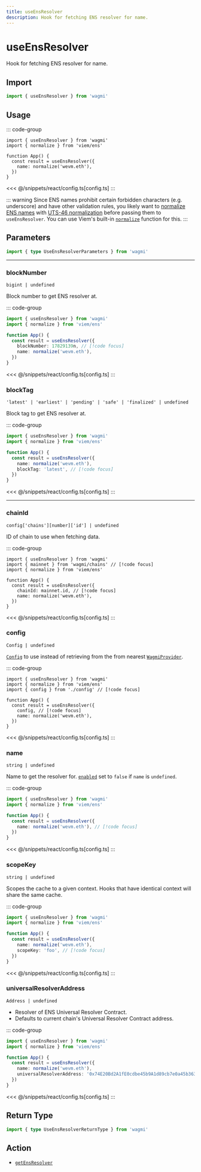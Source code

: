 ```yaml
---
title: useEnsResolver
description: Hook for fetching ENS resolver for name.
---
```


<script setup>
const packageName = 'wagmi'
const actionName = 'getEnsResolver'
const typeName = 'GetEnsResolver'
const TData = 'string | null'
const TError = 'GetEnsResolverErrorType'
</script>

# useEnsResolver

Hook for fetching ENS resolver for name.

## Import

```ts
import { useEnsResolver } from 'wagmi'
```

## Usage

::: code-group
```tsx [index.tsx]
import { useEnsResolver } from 'wagmi'
import { normalize } from 'viem/ens'

function App() {
  const result = useEnsResolver({
    name: normalize('wevm.eth'),
  })
}
```
<<< @/snippets/react/config.ts[config.ts]
:::

::: warning
Since ENS names prohibit certain forbidden characters (e.g. underscore) and have other validation rules, you likely want to [normalize ENS names](https://docs.ens.domains/contract-api-reference/name-processing#normalising-names) with [UTS-46 normalization](https://unicode.org/reports/tr46) before passing them to `useEnsResolver`. You can use Viem's built-in [`normalize`](https://viem.sh/docs/ens/utilities/normalize) function for this.
:::

## Parameters

```ts
import { type UseEnsResolverParameters } from 'wagmi'
```

---

### blockNumber

`bigint | undefined`

Block number to get ENS resolver at.

::: code-group
```ts [index.ts]
import { useEnsResolver } from 'wagmi'
import { normalize } from 'viem/ens'

function App() {
  const result = useEnsResolver({
    blockNumber: 17829139n, // [!code focus]
    name: normalize('wevm.eth'),
  })
}
```
<<< @/snippets/react/config.ts[config.ts]
:::

### blockTag

`'latest' | 'earliest' | 'pending' | 'safe' | 'finalized' | undefined`

Block tag to get ENS resolver at.

::: code-group
```ts [index.ts]
import { useEnsResolver } from 'wagmi'
import { normalize } from 'viem/ens'

function App() {
  const result = useEnsResolver({
    name: normalize('wevm.eth'),
    blockTag: 'latest', // [!code focus]
  })
}
```
<<< @/snippets/react/config.ts[config.ts]
:::

---

### chainId

`config['chains'][number]['id'] | undefined`

ID of chain to use when fetching data.

::: code-group
```tsx [index.tsx]
import { useEnsResolver } from 'wagmi'
import { mainnet } from 'wagmi/chains' // [!code focus]
import { normalize } from 'viem/ens'

function App() {
  const result = useEnsResolver({
    chainId: mainnet.id, // [!code focus]
    name: normalize('wevm.eth'),
  })
}
```
<<< @/snippets/react/config.ts[config.ts]
:::

### config

`Config | undefined`

[`Config`](/react/api/createConfig#config) to use instead of retrieving from the from nearest [`WagmiProvider`](/react/WagmiProvider).

::: code-group
```tsx [index.tsx]
import { useEnsResolver } from 'wagmi'
import { normalize } from 'viem/ens'
import { config } from './config' // [!code focus]

function App() {
  const result = useEnsResolver({
    config, // [!code focus]
    name: normalize('wevm.eth'),
  })
}
```
<<< @/snippets/react/config.ts[config.ts]
:::

### name

`string | undefined`

Name to get the resolver for. [`enabled`](#enabled) set to `false` if `name` is `undefined`.

::: code-group
```ts [index.ts]
import { useEnsResolver } from 'wagmi'
import { normalize } from 'viem/ens'

function App() {
  const result = useEnsResolver({
    name: normalize('wevm.eth'), // [!code focus]
  })
}
```
<<< @/snippets/react/config.ts[config.ts]
:::

### scopeKey

`string | undefined`

Scopes the cache to a given context. Hooks that have identical context will share the same cache.

::: code-group
```ts [index.ts]
import { useEnsResolver } from 'wagmi'
import { normalize } from 'viem/ens'

function App() {
  const result = useEnsResolver({
    name: normalize('wevm.eth'),
    scopeKey: 'foo', // [!code focus]
  })
}
```
<<< @/snippets/react/config.ts[config.ts]
:::

### universalResolverAddress

`Address | undefined`

- Resolver of ENS Universal Resolver Contract.
- Defaults to current chain's Universal Resolver Contract address.

::: code-group
```ts [index.ts]
import { useEnsResolver } from 'wagmi'
import { normalize } from 'viem/ens'

function App() {
  const result = useEnsResolver({
    name: normalize('wevm.eth'),
    universalResolverAddress: '0x74E20Bd2A1fE0cdbe45b9A1d89cb7e0a45b36376', // [!code focus]
  })
}
```
<<< @/snippets/react/config.ts[config.ts]
:::

<!--@include: @shared/query-options.md-->

## Return Type

```ts
import { type UseEnsResolverReturnType } from 'wagmi'
```

<!--@include: @shared/query-result.md-->

<!--@include: @shared/query-imports.md-->

## Action

- [`getEnsResolver`](/core/api/actions/getEnsResolver)
